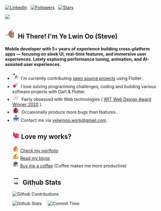 [![LinkedIn](https://img.shields.io/badge/-LinkedIn-blue?style=for-the-badge&logo=Linkedin&logoColor=white&link=https://www.linkedin.com/in/ye-lwin-oo-ucsm/)](https://www.linkedin.com/in/ye-lwin-oo-ucsm/) &nbsp;
[![Followers](https://img.shields.io/github/followers/YeLwinOo-Steve?style=for-the-badge&logo=Github&label=Followers&labelColor=008080&&color=008080)](https://github.com/YeLwinOo-Steve) &nbsp;
[![Stars](https://img.shields.io/github/stars/YeLwinOo-Steve?style=for-the-badge&logo=Github&label=stars&labelColor=008080&color=008080)](https://github.com/YeLwinOo-Steve) &nbsp;<br/>

![](https://komarev.com/ghpvc/?username=YeLwinOo-Steve&style=flat&color=008080)<br/>

## <img src="assets/icons/Waving Hand Medium Skin Tone.png" width="32px"> &nbsp;<b>Hi There! I'm Ye Lwin Oo (Steve)</b>

<h4>Mobile developer with 5+ years of experience building cross-platform apps — focusing on sleek UI, real-time features, and immersive user experiences. Lately exploring performance tuning, animation, and AI-assisted user experiences.</h4>
<ul>
<li> <img src="assets/icons/Telescope.webp" width="24px">  I'm currently contributing <a href="https://en.wikipedia.org/wiki/Open_source">open source projects</a> using Flutter.</li>
<li> <img src="assets/icons/Comet.png" width="24px">  I love solving programming challenges, coding and building various software projects with Dart & Flutter.
</li>
<li><img src="assets/icons/Spider Web.webp" width="22px">&nbsp; Fairly obsessed with Web technologies ( <a href="https://witaward.com/result/2020">WIT Web Design Award Winner 2020</a> ).</li>
<li><img src="assets/icons/Lady Beetle.png" width="22px">&nbsp; Occasionally produce more bugs than features.</li>
<li> <img src="assets/icons/Inbox Tray.webp" width="24px"> Contact me via <a href="mailto: yelwinoo.work@gmail.com">yelwinoo.work@gmail.com</a> .</li>

## <img src="assets/icons/Heart with Arrow.png" width="24px">&nbsp;Love my works?

<img src="assets/icons/Fire.png" width="22px"/>&nbsp;[Check my portfolio](https://yl0.me)<br/>
<img src="assets/icons/Writing Hand.webp" width="22px"/>&nbsp;[Read my blogs](https://blog.yl0.me/)<br/>
<img src="assets/icons/Hot Beverage.png" width="22px"> [Buy me a coffee](https://buymeacoffee.com/yloo2) (Coffee makes me more productive)

## <img src="assets/icons/Hourglass Done.webp" width="24px"> &nbsp;Github Stats

![Github Contributions](http://github-profile-summary-cards.vercel.app/api/cards/profile-details?username=YeLwinOo-Steve&theme=vision_friendly_dark)

![Github Stats](http://github-profile-summary-cards.vercel.app/api/cards/stats?username=YeLwinOo-Steve&theme=vision_friendly_dark)&nbsp;&nbsp;
&nbsp;
![Commit Time](http://github-profile-summary-cards.vercel.app/api/cards/productive-time?username=YeLwinOo-Steve&theme=vision_friendly_dark&utcOffset=7)
